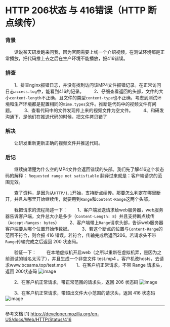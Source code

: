 # HTTP 206状态 与 416错误（HTTP 断点续传）

### 背景

  话说某天研发跑来问我，因为官网需要上线一个介绍视频，在测试环境都是正常播放，把代码推上去之后在生产环境不能播放，报416错误。

### 排查

  1、排查nginx报错日志，并没有找到访问该MP4文件报错记录。在正常访问日志`access.log`中，能看到416的记录。
  2、仔细查看返回的头部，文件的大小`content-length`不正确，且文件的类型`content-type`也不正确，考虑到测试环境和生产环境都是配置相同的`mime.types`文件。推断是代码中的视频文件有问题。
  3、查看代码中的文件发现传上来的视频文件为空文件。
  4、和研发沟通下，是他们在推送代码的时候，把文件拷贝错了

### 解决

  让研发重新更新正确的视频文件并推送代码。

### 后记

  继续搞清楚为什么空的MP4文件会返回错误的头部。我们先了解416这个状态码的解释： `Requested range not satisfiable` 翻译过来就是：客户端请求的范围无效。

  查了资料，是因为从`HTTP/1.1`开始，支持断点续传。那要怎么判定在哪里断开，并且从哪里开始继续传，就要用到`Range`和`Content-Range`这两个头部。

  我把请求的流程简述一下：
  1、客户端发送请求给web服务器，web服务器告诉客户端，文件总大小是多少（`Content-Length: 8`）并且支持断点续传 （`Accept-Ranges: bytes`）
  2、客户端带上`Range`请求头部，告诉web服务器客户端要从哪个位置开始传数据。
  3、若这个断点的位置与`Content-Range`的范围不符合，则会报 416 错误。若符合，传输完成后返回206。若请求头不带`Range`传输完成之后返回 200 状态码。

  验证一下：
  在本地虚拟机开启web（之所以重新在虚拟机弄，是因为之前测试的域名太污了），并且生成一个非空文件 test.mp4 。客户机改hosts，去请求www.bcsama.top/test.mp4
  1、在客户机正常请求，不带 Range 请求头，返回 200状态码
![image](D:/%E6%96%87%E4%BB%B6/typora%E5%9B%BE%E7%89%87/rnq85mstpsgc0rhg9nqvqque61.png)

  2、在客户机正常请求，带正常范围的请求头，返回 206 状态码
![image](D:/%E6%96%87%E4%BB%B6/typora%E5%9B%BE%E7%89%87/r1nukdi3u4g58pu2qdc2oqc525.png)

  3、在客户机正常请求，带超出文件大小范围的请求头，返回 416 状态码
![image](D:/%E6%96%87%E4%BB%B6/typora%E5%9B%BE%E7%89%87/t1m42k2h78jf2q0tjldsga2fk0.png)

------

参考文档
[1] https://developer.mozilla.org/en-US/docs/Web/HTTP/Status/416